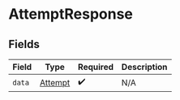 # AttemptResponse


## Fields

| Field                                     | Type                                      | Required                                  | Description                               |
| ----------------------------------------- | ----------------------------------------- | ----------------------------------------- | ----------------------------------------- |
| `data`                                    | [Attempt](../../models/shared/Attempt.md) | :heavy_check_mark:                        | N/A                                       |